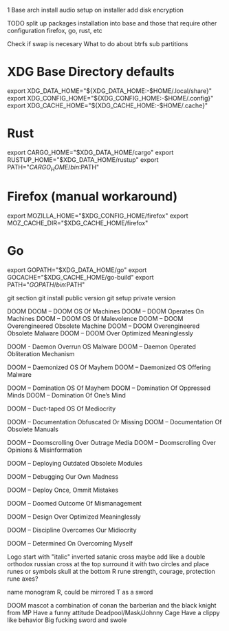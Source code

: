 1 Base arch install
audio setup on installer
add disk encryption

TODO
split up packages installation into base
and those that require other configuration firefox, go, rust, etc

Check if swap is necesary 
What to do about btrfs sub partitions

# XDG Base Directory defaults
export XDG_DATA_HOME="${XDG_DATA_HOME:-$HOME/.local/share}"
export XDG_CONFIG_HOME="${XDG_CONFIG_HOME:-$HOME/.config}"
export XDG_CACHE_HOME="${XDG_CACHE_HOME:-$HOME/.cache}"

# Rust
export CARGO_HOME="$XDG_DATA_HOME/cargo"
export RUSTUP_HOME="$XDG_DATA_HOME/rustup"
export PATH="$CARGO_HOME/bin:$PATH"

# Firefox (manual workaround)
export MOZILLA_HOME="$XDG_CONFIG_HOME/firefox"
export MOZ_CACHE_DIR="$XDG_CACHE_HOME/firefox"

# Go
export GOPATH="$XDG_DATA_HOME/go"
export GOCACHE="$XDG_CACHE_HOME/go-build"
export PATH="$GOPATH/bin:$PATH"


git section
git install public version
git setup private version


DOOM
DOOM – DOOM OS Of Machines
DOOM – DOOM Operates On Machines
DOOM – DOOM OS Of Malevolence
DOOM – DOOM Overengineered Obsolete Machine
DOOM – DOOM Overengineered Obsolete Malware
DOOM – DOOM Over Optimized Meaninglessly

DOOM - Daemon Overrun OS Malware
DOOM – Daemon Operated Obliteration Mechanism

DOOM – Daemonized OS Of Mayhem
DOOM – Daemonized OS Offering Malware

DOOM – Domination OS Of Mayhem
DOOM – Domination Of Oppressed Minds
DOOM – Domination Of One’s Mind

DOOM – Duct-taped OS Of Mediocrity

DOOM – Documentation Obfuscated Or Missing
DOOM – Documentation Of Obsolete Manuals

DOOM – Doomscrolling Over Outrage Media
DOOM – Doomscrolling Over Opinions & Misinformation

DOOM – Deploying Outdated Obsolete Modules

DOOM – Debugging Our Own Madness

DOOM – Deploy Once, Ommit Mistakes

DOOM – Doomed Outcome Of Mismanagement

DOOM – Design Over Optimized Meaninglessly

DOOM – Discipline Overcomes Our Midiocrity

DOOM – Determined On Overcoming Myself

Logo
start with "italic" inverted satanic cross
maybe add like a double orthodox russian cross at the top 
surround it with two circles and place runes or symbols
skull at the bottom
R rune
strength, courage, protection rune
axes?

name monogram
R, could be mirrored
T as a sword

DOOM mascot a combination of conan the barberian and the black knight from MP
Have a funny attitude Deadpool/Mask/Johnny Cage
Have a clippy like behavior
Big fucking sword and swole
    
